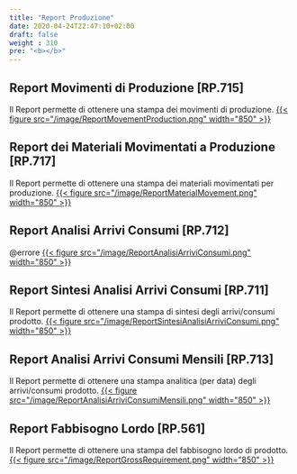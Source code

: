 ```yaml
---
title: "Report Produzione"
date: 2020-04-24T22:47:10+02:00
draft: false
weight : 310
pre: "<b></b>"
---
```


## Report Movimenti di Produzione [RP.715]
Il Report permette di ottenere una stampa dei movimenti di produzione.
[{{< figure src="/image/ReportMovementProduction.png"  width="850"  >}}](/image/ReportMovementProduction.png)
## Report dei Materiali Movimentati a Produzione [RP.717]
Il Report permette di ottenere una stampa dei materiali movimentati per produzione.
[{{< figure src="/image/ReportMaterialMovement.png"  width="850"  >}}](/image/ReportMaterialMovement.png)
## Report Analisi Arrivi Consumi [RP.712]
@errore
[{{< figure src="/image/ReportAnalisiArriviConsumi.png"  width="850"  >}}](/image/ReportAnalisiArriviConsumi.png)
## Report Sintesi Analisi Arrivi Consumi [RP.711]
Il Report permette di ottenere una stampa di sintesi degli arrivi/consumi prodotto.
[{{< figure src="/image/ReportSintesiAnalisiArriviConsumi.png"  width="850"  >}}](/image/ReportSintesiAnalisiArriviConsumi.png)
## Report Analisi Arrivi Consumi Mensili [RP.713]
Il Report permette di ottenere una stampa analitica (per data) degli arrivi/consumi prodotto.
[{{< figure src="/image/ReportAnalisiArriviConsumiMensili.png"  width="850"  >}}](/image/ReportAnalisiArriviConsumiMensili.png)
## Report Fabbisogno Lordo [RP.561]
Il Report permette di ottenere una stampa del fabbisogno lordo di prodotto.
[{{< figure src="/image/ReportGrossRequirement.png"  width="850"  >}}](/image/ReportGrossRequirement.png)




